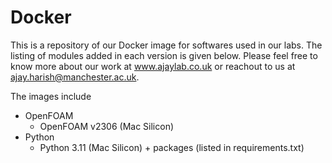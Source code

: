 # Docker
This is a repository of our Docker image for softwares used in our labs. The listing of modules added in each version is given below. Please feel free to know more about our work at www.ajaylab.co.uk or reachout to us at ajay.harish@manchester.ac.uk.

The images include
- OpenFOAM
  - OpenFOAM v2306 (Mac Silicon)
- Python
  - Python 3.11 (Mac Silicon) + packages (listed in requirements.txt)
